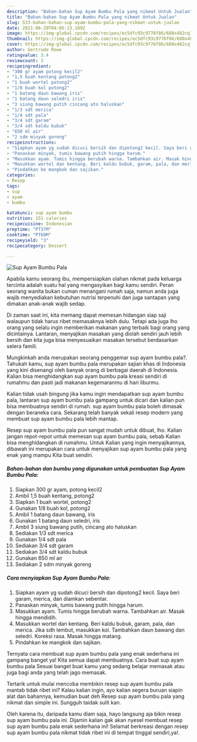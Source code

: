 ```yaml
---
description: "Bahan-bahan Sup Ayam Bumbu Pala yang nikmat Untuk Jualan"
title: "Bahan-bahan Sup Ayam Bumbu Pala yang nikmat Untuk Jualan"
slug: 533-bahan-bahan-sup-ayam-bumbu-pala-yang-nikmat-untuk-jualan
date: 2021-06-29T04:05:13.109Z
image: https://img-global.cpcdn.com/recipes/ec5dfc93c9776f86/680x482cq70/sup-ayam-bumbu-pala-foto-resep-utama.jpg
thumbnail: https://img-global.cpcdn.com/recipes/ec5dfc93c9776f86/680x482cq70/sup-ayam-bumbu-pala-foto-resep-utama.jpg
cover: https://img-global.cpcdn.com/recipes/ec5dfc93c9776f86/680x482cq70/sup-ayam-bumbu-pala-foto-resep-utama.jpg
author: Gertrude Rowe
ratingvalue: 3.4
reviewcount: 3
recipeingredient:
- "300 gr ayam potong kecil2"
- "1,5 buah kentang potong2"
- "1 buah wortel potong2"
- "1/8 buah kol potong2"
- "1 batang daun bawang iris"
- "1 batang daun seledri iris"
- "3 siung bawang putih cincang ato haluskan"
- "1/3 sdt merica"
- "1/4 sdt pala"
- "3/4 sdt garam"
- "3/4 sdt kaldu bubuk"
- "650 ml air"
- "2 sdm minyak goreng"
recipeinstructions:
- "Siapkan ayam yg sudah dicuci bersih dan dipotong2 kecil. Saya beri garam, merica, dan diamkan sebentar."
- "Panaskan minyak, tumis bawang putih hingga harum."
- "Masukkan ayam. Tumis hingga berubah warna. Tambahkan air. Masak hingga mendidih."
- "Masukkan wortel dan kentang. Beri kaldu bubuk, garam, pala, dan merica. Jika sdh lembut, masukkan kol. Tambahkan daun bawang dan seledri. Koreksi rasa. Masak hingga matang."
- "Pindahkan ke mangkok dan sajikan."
categories:
- Resep
tags:
- sup
- ayam
- bumbu

katakunci: sup ayam bumbu 
nutrition: 151 calories
recipecuisine: Indonesian
preptime: "PT37M"
cooktime: "PT60M"
recipeyield: "3"
recipecategory: Dessert

---
```



![Sup Ayam Bumbu Pala](https://img-global.cpcdn.com/recipes/ec5dfc93c9776f86/680x482cq70/sup-ayam-bumbu-pala-foto-resep-utama.jpg)

Apabila kamu seorang ibu, mempersiapkan olahan nikmat pada keluarga tercinta adalah suatu hal yang mengasyikan bagi kamu sendiri. Peran seorang  wanita bukan cuman menangani rumah saja, namun anda juga wajib menyediakan kebutuhan nutrisi terpenuhi dan juga santapan yang dimakan anak-anak wajib sedap.

Di zaman  saat ini, kita memang dapat memesan hidangan siap saji walaupun tidak harus ribet memasaknya lebih dulu. Tetapi ada juga lho orang yang selalu ingin memberikan makanan yang terbaik bagi orang yang dicintainya. Lantaran, menyajikan masakan yang diolah sendiri jauh lebih bersih dan kita juga bisa menyesuaikan masakan tersebut berdasarkan selera famili. 



Mungkinkah anda merupakan seorang penggemar sup ayam bumbu pala?. Tahukah kamu, sup ayam bumbu pala merupakan sajian khas di Indonesia yang kini disenangi oleh banyak orang di berbagai daerah di Indonesia. Kalian bisa menghidangkan sup ayam bumbu pala kreasi sendiri di rumahmu dan pasti jadi makanan kegemaranmu di hari liburmu.

Kalian tidak usah bingung jika kamu ingin mendapatkan sup ayam bumbu pala, lantaran sup ayam bumbu pala gampang untuk dicari dan kalian pun bisa membuatnya sendiri di rumah. sup ayam bumbu pala boleh dimasak dengan beraneka cara. Sekarang telah banyak sekali resep modern yang membuat sup ayam bumbu pala lebih mantap.

Resep sup ayam bumbu pala pun sangat mudah untuk dibuat, lho. Kalian jangan repot-repot untuk memesan sup ayam bumbu pala, sebab Kalian bisa menghidangkan di rumahmu. Untuk Kalian yang ingin menyajikannya, dibawah ini merupakan cara untuk menyajikan sup ayam bumbu pala yang enak yang mampu Kita buat sendiri.

<!--inarticleads1-->

##### Bahan-bahan dan bumbu yang digunakan untuk pembuatan Sup Ayam Bumbu Pala:

1. Siapkan 300 gr ayam, potong kecil2
1. Ambil 1,5 buah kentang, potong2
1. Siapkan 1 buah wortel, potong2
1. Gunakan 1/8 buah kol, potong2
1. Ambil 1 batang daun bawang, iris
1. Gunakan 1 batang daun seledri, iris
1. Ambil 3 siung bawang putih, cincang ato haluskan
1. Sediakan 1/3 sdt merica
1. Gunakan 1/4 sdt pala
1. Sediakan 3/4 sdt garam
1. Sediakan 3/4 sdt kaldu bubuk
1. Gunakan 650 ml air
1. Sediakan 2 sdm minyak goreng




<!--inarticleads2-->

##### Cara menyiapkan Sup Ayam Bumbu Pala:

1. Siapkan ayam yg sudah dicuci bersih dan dipotong2 kecil. Saya beri garam, merica, dan diamkan sebentar.
1. Panaskan minyak, tumis bawang putih hingga harum.
1. Masukkan ayam. Tumis hingga berubah warna. Tambahkan air. Masak hingga mendidih.
1. Masukkan wortel dan kentang. Beri kaldu bubuk, garam, pala, dan merica. Jika sdh lembut, masukkan kol. Tambahkan daun bawang dan seledri. Koreksi rasa. Masak hingga matang.
1. Pindahkan ke mangkok dan sajikan.




Ternyata cara membuat sup ayam bumbu pala yang enak sederhana ini gampang banget ya! Kita semua dapat membuatnya. Cara buat sup ayam bumbu pala Sesuai banget buat kamu yang sedang belajar memasak atau juga bagi anda yang telah jago memasak.

Tertarik untuk mulai mencoba membikin resep sup ayam bumbu pala mantab tidak ribet ini? Kalau kalian ingin, ayo kalian segera buruan siapin alat dan bahannya, kemudian buat deh Resep sup ayam bumbu pala yang nikmat dan simple ini. Sungguh taidak sulit kan. 

Oleh karena itu, daripada kamu diam saja, hayo langsung aja bikin resep sup ayam bumbu pala ini. Dijamin kalian gak akan nyesel membuat resep sup ayam bumbu pala enak sederhana ini! Selamat berkreasi dengan resep sup ayam bumbu pala nikmat tidak ribet ini di tempat tinggal sendiri,ya!.

